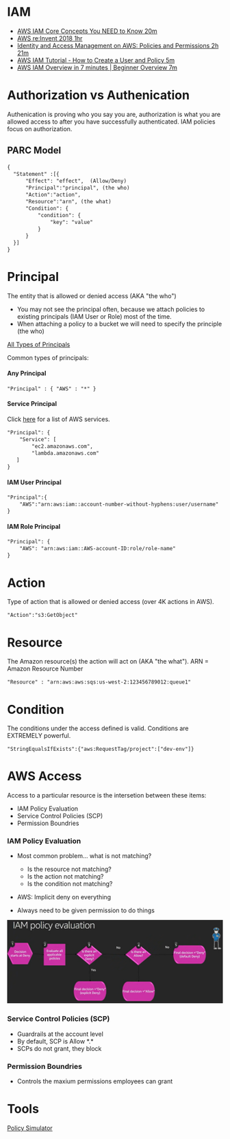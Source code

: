 # IAM
- [AWS IAM Core Concepts You NEED to Know 20m](https://youtu.be/_ZCTvmaPgao)
- [AWS re:Invent 2018 1hr](https://youtu.be/YQsK4MtsELU)
- [Identity and Access Management on AWS: Policies and Permissions 2h 21m](
https://app.pluralsight.com/library/courses/identity-access-management-aws-policies-permissions/table-of-contents)
- [AWS IAM Tutorial - How to Create a User and Policy 5m](https://youtu.be/dMPDZHVIZBs)
- [AWS IAM Overview in 7 minutes | Beginner Overview 7m](https://youtu.be/y8cbKJAo3B4)

# Authorization vs Authenication
Authenication is proving who you say you are, authorization is what you are allowed access to after you have successfully authenticated.  IAM policies focus on authorization.

## PARC Model
```
{
  "Statement" :[{
      "Effect": "effect",  (Allow/Deny)
      "Principal":"principal", (the who)
      "Action":"action", 
      "Resource":"arn", (the what)
      "Condition": {
          "condition": {
              "key": "value"
          }
      }
  }]
}
```

# Principal
The entity that is allowed or denied access (AKA "the who") 

- You may not see the principal often, because we attach policies to existing principals (IAM User or Role) most of the time.
- When attaching a policy to a bucket we will need to specify the principle (the who)

[All Types of Principals](https://docs.aws.amazon.com/IAM/latest/UserGuide/reference_policies_elements_principal.html)

Common types of principals:

#### Any Principal
```
"Principal" : { "AWS" : "*" }
```

#### Service Principal 
Click [here](service-principals.md) for a list of AWS services.

```
"Principal": {
    "Service": [
        "ec2.amazonaws.com",
        "lambda.amazonaws.com"
   ]
}
```

#### IAM User Principal
```
"Principal":{
    "AWS":"arn:aws:iam::account-number-without-hyphens:user/username"
}
```

#### IAM Role Principal
```
"Principal": { 
    "AWS": "arn:aws:iam::AWS-account-ID:role/role-name" 
}
```

# Action
Type of action that is allowed or denied access (over 4K actions in AWS).

```
"Action":"s3:GetObject"
```

# Resource
The Amazon resource(s) the action will act on (AKA "the what"). ARN = Amazon Resource Number

```
"Resource" : "arn:aws:aws:sqs:us-west-2:123456789012:queue1"
```

# Condition
The conditions under the access defined is valid.  Conditions are 
EXTREMELY powerful.
```
"StringEqualsIfExists":{"aws:RequestTag/project":["dev-env"]}
```

# AWS Access
Access to a particular resource is the intersetion between these items:
  - IAM Policy Evaluation
  - Service Control Policies (SCP)
  - Permission Boundries

### IAM Policy Evaluation
- Most common problem... what is not matching?
  - Is the resource not matching?
  - Is the action not matching?
  - Is the condition not matching?

- AWS: Implicit deny on everything
- Always need to be given permission to do things

![](./docs/iam-policy-enforcement.png)

### Service Control Policies (SCP)
- Guardrails at the account level
- By default, SCP is Allow \*.\*
- SCPs do not grant, they block

### Permission Boundries
- Controls the maxium permissions employees can grant

# Tools
[Policy Simulator](https://policysim.aws.amazon.com/home/index.jsp?#roles)
